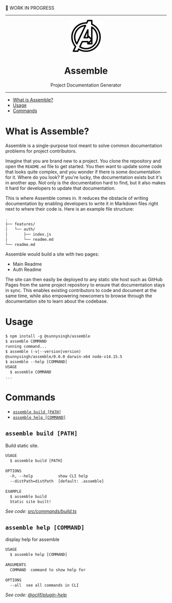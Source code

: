 🚨 WORK IN PROGRESS

---

<p align="center">
  <img src="./logo.svg" width="100">
</p>

<h1 align="center">Assemble</h1>

<p align="center">Project Documentation Generator</p>

</center>

---

<!-- toc -->

- [What is Assemble?](#what)
- [Usage](#usage)
- [Commands](#commands)
<!-- tocstop -->

# What is Assemble?

Assemble is a single-purpose tool meant to solve common documentation problems for project contributors.

Imagine that you are brand new to a project. You clone the repository and open the `README.md` file to get started. You then want to update some code that looks quite complex, and you wonder if there is some documentation for it. Where do you look? If you're lucky, the documentation exists but it's in another app. Not only is the documentation hard to find, but it also makes it hard for developers to update that documentation.

This is where Assemble comes in. It reduces the obstacle of writing documentation by enabling developers to write it in Markdown files right next to where their code is. Here is an example file structure:

```
.
├── features/
│   └── auth/
│       ├── index.js
│       └── readme.md
└── readme.md
```

Assemble would build a site with two pages:

- Main Readme
- Auth Readme

The site can then easily be deployed to any static site host such as GitHub Pages from the same project repository to ensure that documentation stays in sync. This enables existing contributors to code and document at the same time, while also empowering newcomers to browse through the documentation site to learn about the codebase.

# Usage

<!-- usage -->

```sh-session
$ npm install -g @sunnysingh/assemble
$ assemble COMMAND
running command...
$ assemble (-v|--version|version)
@sunnysingh/assemble/0.0.0 darwin-x64 node-v14.15.5
$ assemble --help [COMMAND]
USAGE
  $ assemble COMMAND
...
```

<!-- usagestop -->

# Commands

<!-- commands -->

- [`assemble build [PATH]`](#assemble-build-path)
- [`assemble help [COMMAND]`](#assemble-help-command)

## `assemble build [PATH]`

Build static site.

```
USAGE
  $ assemble build [PATH]

OPTIONS
  -h, --help           show CLI help
  --distPath=distPath  [default: .assemble]

EXAMPLE
  $ assemble build
  Static site built!
```

_See code: [src/commands/build.ts](https://github.com/sunnysingh/assemble/blob/v0.0.0/src/commands/build.ts)_

## `assemble help [COMMAND]`

display help for assemble

```
USAGE
  $ assemble help [COMMAND]

ARGUMENTS
  COMMAND  command to show help for

OPTIONS
  --all  see all commands in CLI
```

_See code: [@oclif/plugin-help](https://github.com/oclif/plugin-help/blob/v3.2.3/src/commands/help.ts)_

<!-- commandsstop -->
